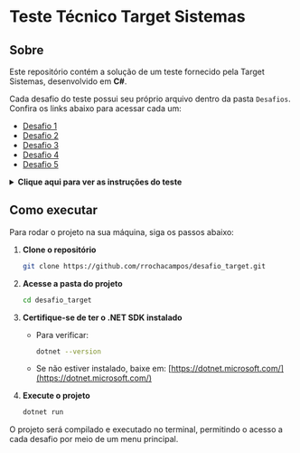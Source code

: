 # Teste Técnico Target Sistemas

## Sobre

Este repositório contém a solução de um teste fornecido pela Target Sistemas, desenvolvido em **C#**.

Cada desafio do teste possui seu próprio arquivo dentro da pasta `Desafios`. Confira os links abaixo para acessar cada um:

- [Desafio 1](Desafios/Soma.cs)
- [Desafio 2](Desafios/SequenciaFibonacci.cs)
- [Desafio 3](Desafios/FaturamentoDiario.cs)
- [Desafio 4](Desafios/FaturamentoMensal.cs)
- [Desafio 5](Desafios/InverterString.cs)

<details><summary style="cursor: pointer; font-weight: bold;">Clique aqui para ver as instruções do teste</summary>
1 - Observe o trecho de código abaixo:  
int INDICE = 13, SOMA = 0, K = 0;  
Enquanto K < INDICE faça { K = K + 1; SOMA = SOMA + K; }  
Imprimir(SOMA);  

Ao final do processamento, qual será o valor da variável SOMA?  

2 - Dado a sequência de Fibonacci, onde se inicia por 0 e 1 e o próximo valor sempre será a soma dos 2 valores anteriores (exemplo: 0, 1, 1, 2, 3, 5, 8, 13, 21, 34...), escreva um programa na linguagem que desejar onde, informado um número, ele calcule a sequência de Fibonacci e retorne uma mensagem avisando se o número informado pertence ou não a sequência.  

IMPORTANTE: Esse número pode ser informado através de qualquer entrada de sua preferência ou pode ser previamente definido no código;  

3 - Dado um vetor que guarda o valor de faturamento diário de uma distribuidora, faça um programa, na linguagem que desejar, que calcule e retorne:  
• O menor valor de faturamento ocorrido em um dia do mês;  
• O maior valor de faturamento ocorrido em um dia do mês;  
• Número de dias no mês em que o valor de faturamento diário foi superior à média mensal.  

IMPORTANTE:  
a) Usar o json ou xml disponível como fonte dos dados do faturamento mensal;  
b) Podem existir dias sem faturamento, como nos finais de semana e feriados. Estes dias devem ser ignorados no cálculo da média;  

4 - Dado o valor de faturamento mensal de uma distribuidora, detalhado por estado:  
•	SP – R$67.836,43  
•	RJ – R$36.678,66  
•	MG – R$29.229,88  
•	ES – R$27.165,48  
•	Outros – R$19.849,53  

Escreva um programa na linguagem que desejar onde calcule o percentual de representação que cada estado teve dentro do valor total mensal da distribuidora.  

5 - Escreva um programa que inverta os caracteres de um string.  

IMPORTANTE:  
a) Essa string pode ser informada através de qualquer entrada de sua preferência ou pode ser previamente definida no código;  
b) Evite usar funções prontas, como, por exemplo, reverse.  

</details>

## Como executar

Para rodar o projeto na sua máquina, siga os passos abaixo:

1. **Clone o repositório**

   ```sh
   git clone https://github.com/rrochacampos/desafio_target.git
   ```

2. **Acesse a pasta do projeto**

   ```sh
   cd desafio_target
   ```

3. **Certifique-se de ter o .NET SDK instalado**

   - Para verificar:
     ```sh
     dotnet --version
     ```
   - Se não estiver instalado, baixe em: [https://dotnet.microsoft.com/](https://dotnet.microsoft.com/)

4. **Execute o projeto**

   ```sh
   dotnet run
   ```

O projeto será compilado e executado no terminal, permitindo o acesso a cada desafio por meio de um menu principal.

